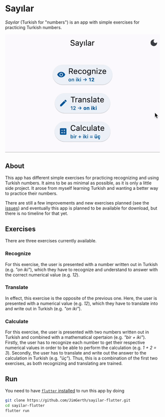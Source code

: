 # Sayılar

*Sayılar* (Turkish for "numbers") is an app with simple exercises for practicing
Turkish numbers.

![](example/example.gif)

## About

This app has different simple exercises for practicing recognizing and using
Turkish numbers.
It aims to be as minimal as possible, as it is only a little side project.
It arose from myself learning Turkish and wanting a better way to practice their
numbers.

There are still a few improvements and new exercises planned (see the
[issues](https://github.com/JimGerth/sayilar-flutter/issues)) and eventually
this app is planned to be available for download, but there is no timeline for
that yet.


## Exercises

There are three exercises currently available.

### Recognize

For this exercise, the user is presented with a number written out in Turkish
(e.g. _"on iki"_), which they have to recognize and understand to answer with
the correct numerical value (e.g. _12_).

### Translate

In effect, this exercise is the opposite of the previous one.
Here, the user is presented with a numerical value (e.g. _12_), which they have
to translate into and write out in Turkish (e.g. _"on iki"_).

### Calculate

For this exercise, the user is presented with two numbers written out in Turkish
and combined with a mathematical opertaion (e.g. _"bir + iki"_).
Firstly, the user has to recognize each number to get their respective numerical
values in order to be able to perform the calculation (e.g. _1 + 2 = 3_).
Secondly, the user has to translate and write out the answer to the calculation
in Turkish (e.g. _"üç"_).
Thus, this is a combination of the first two exercises, as both recognizing and
translating are trained.


## Run

You need to have
[`flutter` installed](https://docs.flutter.dev/get-started/install)
to run this app by doing
```sh
git clone https://github.com/JimGerth/sayilar-flutter.git
cd sayilar-flutter
flutter run
```
